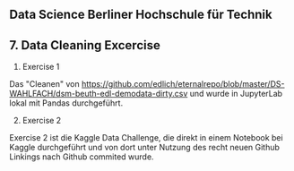 ## Data Science Berliner Hochschule für Technik 
## 7. Data Cleaning Excercise


 1. Exercise 1

Das "Cleanen" von https://github.com/edlich/eternalrepo/blob/master/DS-WAHLFACH/dsm-beuth-edl-demodata-dirty.csv und wurde in JupyterLab lokal mit Pandas durchgeführt.

 2. Exercise 2

Exercise 2 ist die Kaggle Data Challenge, die direkt in einem Notebook bei Kaggle durchgeführt und von dort unter Nutzung des recht neuen Github Linkings nach Github commited wurde.